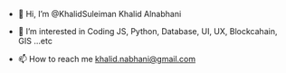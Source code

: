 - 👋 Hi, I’m @KhalidSuleiman Khalid Alnabhani
- 👀 I’m interested in Coding JS, Python, Database, UI, UX, Blockcahain, GIS ...etc  

- 📫 How to reach me khalid.nabhani@gmail.com
<!---
KhalidSuleiman/KhalidSuleiman is a ✨ special ✨ repository because its `README.md` (this file) appears on your GitHub profile.
You can click the Preview link to take a look at your changes.
--->

